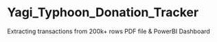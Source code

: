 # Yagi_Typhoon_Donation_Tracker
Extracting transactions from 200k+ rows PDF file &amp; PowerBI Dashboard
